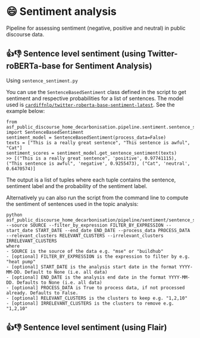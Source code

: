 # 😄 Sentiment analysis

Pipeline for assessing sentiment (negative, positive and neutral) in public discourse data.

## 👍👎 Sentence level sentiment (using Twitter-roBERTa-base for Sentiment Analysis)

Using `sentence_sentiment.py`

You can use the `SentenceBasedSentiment` class defined in the script to get sentiment and respective probabilities for a list of sentences. The model used is [`cardiffnlp/twitter-roberta-base-sentiment-latest`](https://huggingface.co/cardiffnlp/twitter-roberta-base-sentiment-latest). See the example below:

```
from asf_public_discourse_home_decarbonisation.pipeline.sentiment.sentence_sentiment import SentenceBasedSentiment
sentiment_model = SentenceBasedSentiment(process_data=False)
texts = ["This is a really great sentence", "This sentence is awful", "Cat"]
sentiment_scores = sentiment_model.get_sentence_sentiment(texts)
>> [("This is a really great sentence", 'positive', 0.97741115), ("This sentence is awful", 'negative', 0.9255473), ("Cat", 'neutral', 0.6470574)]
```

The output is a list of tuples where each tuple contains the sentence, sentiment label and the probability of the sentiment label.

Alternatively yu can also run the script from the command line to compute the sentiment of sentences used in the topic analysis:

```
python asf_public_discourse_home_decarbonisation/pipeline/sentiment/sentence_sentiment.py --source SOURCE --filter_by_expression FILTER_BY_EXPRESSION --start_date START_DATE --end_date END_DATE --process_data PROCESS_DATA --relevant_clusters RELEVANT_CLUSTERS --irrelevant_clusters IRRELEVANT_CLUSTERS
where
- SOURCE is the source of the data e.g. "mse" or "buildhub"
- [optional] FILTER_BY_EXPRESSION is the expression to filter by e.g. "heat pump"
- [optional] START_DATE is the analysis start date in the format YYYY-MM-DD. Default to None (i.e. all data)
- [optional] END_DATE is the analysis end date in the format YYYY-MM-DD. Defaults to None (i.e. all data)
- [optional] PROCESS_DATA is True to process data, if not processed already. Defaults to False.
- [optional] RELEVANT_CLUSTERS is the clusters to keep e.g. "1,2,10"
- [optional] IRRELEVANT_CLUSTERS is the clusters to remove e.g. "1,2,10"
```

## 👍👎 Sentence level sentiment (using Flair)
